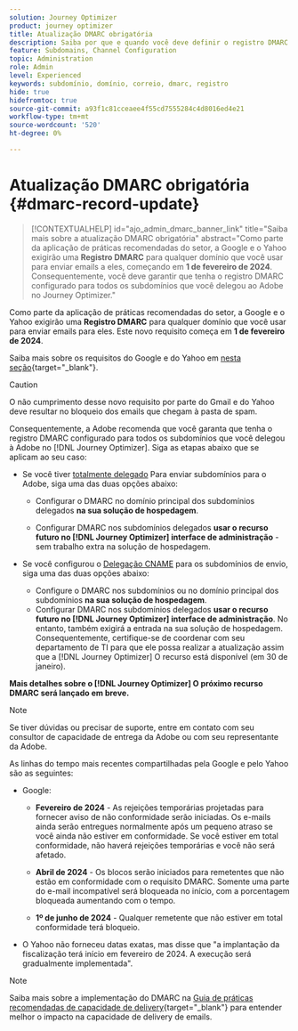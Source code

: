 ```yaml
---
solution: Journey Optimizer
product: journey optimizer
title: Atualização DMARC obrigatória
description: Saiba por que e quando você deve definir o registro DMARC no Journey Optimizer
feature: Subdomains, Channel Configuration
topic: Administration
role: Admin
level: Experienced
keywords: subdomínio, domínio, correio, dmarc, registro
hide: true
hidefromtoc: true
source-git-commit: a93f1c81cceaee4f55cd7555284c4d8016ed4e21
workflow-type: tm+mt
source-wordcount: '520'
ht-degree: 0%

---
```


# Atualização DMARC obrigatória {#dmarc-record-update}

>[!CONTEXTUALHELP]
>id="ajo_admin_dmarc_banner_link"
>title="Saiba mais sobre a atualização DMARC obrigatória"
>abstract="Como parte da aplicação de práticas recomendadas do setor, a Google e o Yahoo exigirão uma **Registro DMARC** para qualquer domínio que você usar para enviar emails a eles, começando em **1 de fevereiro de 2024**. <br>Consequentemente, você deve garantir que tenha o registro DMARC configurado para todos os subdomínios que você delegou ao Adobe no Journey Optimizer."

Como parte da aplicação de práticas recomendadas do setor, a Google e o Yahoo exigirão uma **Registro DMARC** para qualquer domínio que você usar para enviar emails para eles. Este novo requisito começa em **1 de fevereiro de 2024**.

Saiba mais sobre os requisitos do Google e do Yahoo em [nesta seção](https://experienceleague.adobe.com/docs/deliverability-learn/deliverability-best-practice-guide/additional-resources/guidance-around-changes-to-google-and-yahoo.html?lang=en#dmarc%3A){target="_blank"}.

>[!CAUTION]
>
>O não cumprimento desse novo requisito por parte do Gmail e do Yahoo deve resultar no bloqueio dos emails que chegam à pasta de spam.

Consequentemente, a Adobe recomenda que você garanta que tenha o registro DMARC configurado para todos os subdomínios que você delegou à Adobe no [!DNL Journey Optimizer]. Siga as etapas abaixo que se aplicam ao seu caso:

<!--
* Set up DMARC on your subdomains, or on the parent domain of your subdomains, **in your hosting solution**. You can do it as of now.

* Set up DMARC on your delegated subdomains **using the upcoming feature in the [!DNL Journey Optimizer] administration UI** - with no extra work on your hosting solution. This feature will be available on January 30, 2024.

    >[!CAUTION]
    >
    >If you have set up [CNAME delegation](delegate-subdomain.md#cname-subdomain-delegation) for your sending subdomains, it will also require some entry into your hosting solution. Make sure you coordinate with your IT department so that they can perform the update as soon as the [!DNL Journey Optimizer] feature is available (on January 30, 2024). (and be ready on February 1st, 2024)

    More details on the [!DNL Journey Optimizer] DMARC upcoming feature will come soon.
-->

* Se você tiver [totalmente delegado](delegate-subdomain.md#full-subdomain-delegation) Para enviar subdomínios para o Adobe, siga uma das duas opções abaixo:

   * Configurar o DMARC no domínio principal dos subdomínios delegados **na sua solução de hospedagem**.

   * Configurar DMARC nos subdomínios delegados **usar o recurso futuro no [!DNL Journey Optimizer] interface de administração** - sem trabalho extra na solução de hospedagem.

* Se você configurou o [Delegação CNAME](delegate-subdomain.md#cname-subdomain-delegation) para os subdomínios de envio, siga uma das duas opções abaixo:
   * Configure o DMARC nos subdomínios ou no domínio principal dos subdomínios **na sua solução de hospedagem**.
   * Configurar DMARC nos subdomínios delegados **usar o recurso futuro no [!DNL Journey Optimizer] interface de administração**. No entanto, também exigirá a entrada na sua solução de hospedagem. Consequentemente, certifique-se de coordenar com seu departamento de TI para que ele possa realizar a atualização assim que a [!DNL Journey Optimizer] O recurso está disponível (em 30 de janeiro). <!--and be ready on February 1st, 2024-->

**Mais detalhes sobre o [!DNL Journey Optimizer] O próximo recurso DMARC será lançado em breve.**

>[!NOTE]
>
>Se tiver dúvidas ou precisar de suporte, entre em contato com seu consultor de capacidade de entrega da Adobe ou com seu representante da Adobe.

As linhas do tempo mais recentes compartilhadas pela Google e pelo Yahoo são as seguintes:

* Google:

   * **Fevereiro de 2024** - As rejeições temporárias projetadas para fornecer aviso de não conformidade serão iniciadas. Os e-mails ainda serão entregues normalmente após um pequeno atraso se você ainda não estiver em conformidade. Se você estiver em total conformidade, não haverá rejeições temporárias e você não será afetado.

   * **Abril de 2024** - Os blocos serão iniciados para remetentes que não estão em conformidade com o requisito DMARC. Somente uma parte do e-mail incompatível será bloqueada no início, com a porcentagem bloqueada aumentando com o tempo.

   * **1º de junho de 2024** - Qualquer remetente que não estiver em total conformidade terá bloqueio.

* O Yahoo não forneceu datas exatas, mas disse que &quot;a implantação da fiscalização terá início em fevereiro de 2024. A execução será gradualmente implementada&quot;.

>[!NOTE]
>
>Saiba mais sobre a implementação do DMARC na [Guia de práticas recomendadas de capacidade de delivery](https://experienceleague.adobe.com/docs/deliverability-learn/deliverability-best-practice-guide/additional-resources/technotes/implement-dmarc.html#about){target="_blank"} para entender melhor o impacto na capacidade de delivery de emails.
